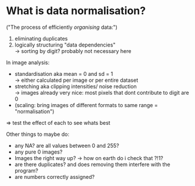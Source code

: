 # What is data normalisation?

("The process of efficiently _organising_ data:")
1. eliminating duplicates
2. logically structuring "data dependencies"  
   -> sorting by digit? probably not necessary here


In image analysis:
- standardisation aka mean = 0 and sd = 1  
  -> either calculated per image or per entire dataset
- stretching aka clipping intensities/ noise reduction  
  -> images already very nice: most pixels that dont contribute to digit are 0
- (scaling: bring images of different formats to same range = "normalisation")

=> test the effect of each to see whats best   

Other things to maybe do:
- any NA? are all values between 0 and 255?  
- any pure 0 images?
- Images the right way up? -> how on earth do i check that ?!1?
- are there duplicates? and does removing them interfere with the program?
- are numbers correctly assigned? 